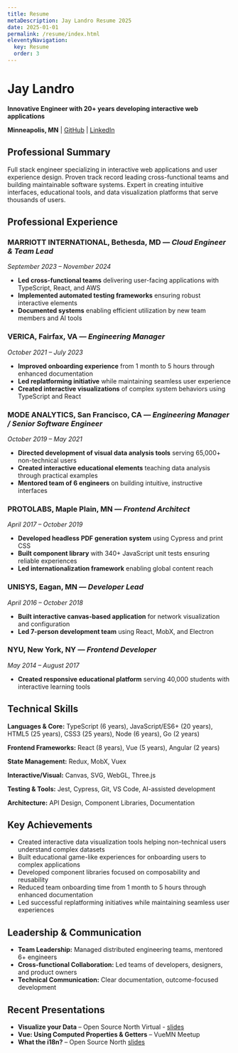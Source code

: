```yaml
---
title: Resume
metaDescription: Jay Landro Resume 2025
date: 2025-01-01
permalink: /resume/index.html
eleventyNavigation:
  key: Resume
  order: 3
---
```


# Jay Landro
**Innovative Engineer with 20+ years developing interactive web applications**

**Minneapolis, MN** | [GitHub](http://github.com/jaylandro) | [LinkedIn](https://www.linkedin.com/in/jameslandro)

## Professional Summary
Full stack engineer specializing in interactive web applications and user experience design. Proven track record leading cross-functional teams and building maintainable software systems. Expert in creating intuitive interfaces, educational tools, and data visualization platforms that serve thousands of users.

## Professional Experience

### MARRIOTT INTERNATIONAL, Bethesda, MD — *Cloud Engineer & Team Lead*
*September 2023 – November 2024*
- **Led cross-functional teams** delivering user-facing applications with TypeScript, React, and AWS
- **Implemented automated testing frameworks** ensuring robust interactive elements
- **Documented systems** enabling efficient utilization by new team members and AI tools

### VERICA, Fairfax, VA — *Engineering Manager*
*October 2021 – July 2023*
- **Improved onboarding experience** from 1 month to 5 hours through enhanced documentation
- **Led replatforming initiative** while maintaining seamless user experience
- **Created interactive visualizations** of complex system behaviors using TypeScript and React

### MODE ANALYTICS, San Francisco, CA — *Engineering Manager / Senior Software Engineer*
*October 2019 – May 2021*
- **Directed development of visual data analysis tools** serving 65,000+ non-technical users
- **Created interactive educational elements** teaching data analysis through practical examples
- **Mentored team of 6 engineers** on building intuitive, instructive interfaces

### PROTOLABS, Maple Plain, MN — *Frontend Architect*
*April 2017 – October 2019*
- **Developed headless PDF generation system** using Cypress and print CSS
- **Built component library** with 340+ JavaScript unit tests ensuring reliable experiences
- **Led internationalization framework** enabling global content reach

### UNISYS, Eagan, MN — *Developer Lead*
*April 2016 – October 2018*
- **Built interactive canvas-based application** for network visualization and configuration
- **Led 7-person development team** using React, MobX, and Electron

### NYU, New York, NY — *Frontend Developer*
*May 2014 – August 2017*
- **Created responsive educational platform** serving 40,000 students with interactive learning tools

## Technical Skills

**Languages & Core:** TypeScript (6 years), JavaScript/ES6+ (20 years), HTML5 (25 years), CSS3 (25 years), Node (6 years), Go (2 years)

**Frontend Frameworks:** React (8 years), Vue (5 years), Angular (2 years)

**State Management:** Redux, MobX, Vuex

**Interactive/Visual:** Canvas, SVG, WebGL, Three.js

**Testing & Tools:** Jest, Cypress, Git, VS Code, AI-assisted development

**Architecture:** API Design, Component Libraries, Documentation

## Key Achievements
- Created interactive data visualization tools helping non-technical users understand complex datasets
- Built educational game-like experiences for onboarding users to complex applications
- Developed component libraries focused on composability and reusability
- Reduced team onboarding time from 1 month to 5 hours through enhanced documentation
- Led successful replatforming initiatives while maintaining seamless user experiences

## Leadership & Communication
- **Team Leadership:** Managed distributed engineering teams, mentored 6+ engineers
- **Cross-functional Collaboration:** Led teams of developers, designers, and product owners
- **Technical Communication:** Clear documentation, outcome-focused development

## Recent Presentations
- **Visualize your Data** – Open Source North Virtual - [slides](https://slides.com/jaylandro/visualize-your-data/fullscreen)
- **Vue: Using Computed Properties & Getters** – VueMN Meetup
- **What the i18n?** – Open Source North [slides](https://osn-i18n.netlify.app/)
